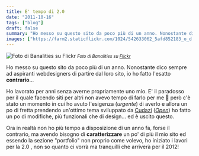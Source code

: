```yaml
---
title: E' tempo di 2.0
date: "2011-10-16"
tags: ["blog"]
draft: false
summary: "Ho messo su questo sito da poco più di un anno. Nonostante dico sempre ad aspiranti webdesigners di partire dal loro sito, io ho fatto l'esatto contrario..."
images: ["https://farm2.staticflickr.com/1024/542633062_5afd852183_o_d.jpg"]
---
```


![Foto di Banalities su Flickr](https://farm2.staticflickr.com/1024/542633062_5afd852183_o_d.jpg) <small>_Foto di Banalities su [Flickr](https://www.flickr.com/photos/richardsummers/542633062/)_</small>

Ho messo su questo sito da poco più di un anno. Nonostante dico sempre ad aspiranti webdesigners di partire dal loro sito, io ho fatto l'esatto **contrario**...

Ho lavorato per anni senza averne propriamente uno mio. E' il paradosso per il quale facendo siti per altri non avevo tempo di farlo per me 🙂 però c'è stato un momento in cui ho avuto l'esigenza (_urgente_) di averlo e allora un po di fretta prendendo un'ottimo tema sviluppato da [Cudazi](http://cudazi.com/) (_[Open](http://themeforest.net/item/open-by-cudazi/95080)_) ho fatto un po di modifiche, più funzionali che di design... ed è uscito questo.

Ora in realtà non ho più tempo a disposizione di un anno fa, forse il contrario, ma avendo bisogno di **caratterizzare** un po' di più il mio sito ed essendo la sezione "portfolio" non proprio come volevo, ho iniziato i lavori per la 2.0 , non so quanto ci vorrà ma tranquilli che arriverà per il 2012!

